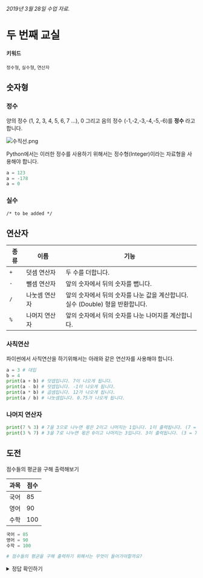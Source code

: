 ###### 2019년 3월 28일 수업 자료.

# 두 번째 교실

#### 키워드
`정수형`, `실수형`, `연산자`

## 숫자형
### 정수

양의 정수 (1, 2, 3, 4, 5, 6, 7 ...), 0 그리고 음의 정수 (-1,-2,-3,-4,-5,-6)를 **정수** 라고 합니다.

![수직선.png](https://upload.wikimedia.org/wikipedia/commons/thumb/9/93/Number-line.svg/1280px-Number-line.svg.png)

Python에서는 이러한 정수를 사용하기 위해서는 정수형(Integer)이라는 자료형을 사용해야 합니다.

```python
a = 123 
a = -178  
a = 0
```

### 실수

`/* to be added */`

## 연산자 


|종류|이름|기능|
|----|----|----|
|`+`|덧셈 연산자|두 수를 더합니다.|	
|`-`|뺄셈 연산자|앞의 숫자에서 뒤의 숫자를 뺍니다.|
|`/`|나눗셈 연산자|앞의 숫자에서 뒤의 숫자를 나눈 값을 계산합니다.<br>실수 (Double) 형을 반환합니다.|
|`%`|나머지 연산자|앞의 숫자에서 뒤의 숫자를 나눈 나머지를 계산합니다.|

### 사칙연산 

파이썬에서 사칙연산을 하기위해서는 아래와 같은 연산자를 사용해야 합니다.

```python
a = 3 # 대입
b = 4
print(a + b) # 덧셉입니다. 7이 나오게 됩니다.
print(a - b) # 덧셉입니다. -1이 나오게 됩니다.
print(a * b) # 곱셈입니다. 12가 나오게 됩니다.  
print(a / b) # 나눗셈입니다. 0.75가 나오게 됩니다.
```

### 나머지 연산자

```python
print(7 % 3) # 7을 3으로 나누면 몫은 2이고 나머지는 1입니다. 1이 출력됩니다. (7 = 3 * 2 + 1)  
print(3 % 7) # 3을 7로 나누면 몫은 0이고 나머지는 3입니다. 3이 출력됩니다. (3 = 7 * 0 + 3)
```

## 도전

점수들의 평균을 구해 출력해보기

|과목|점수|
|----|----|
|국어|85|
|영어|90|
|수학|100|

```python
국어 = 85
영어 = 90
수학 = 100

# 점수들의 평균을 구해 출력하기 위해서는 무엇이 들어가야할까요?

```


<details><summary>정답 확인하기</summary>
<p>

```python
print((국어 + 영어 + 수학)/3)
```
* test
</p>
</details>
